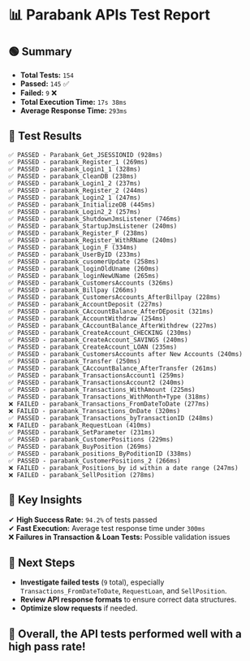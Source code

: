# 📊 Parabank APIs Test Report

## 🟢 Summary
- **Total Tests:** `154`  
- **Passed:** `145` ✅  
- **Failed:** `9` ❌  
- **Total Execution Time:** `17s 38ms`  
- **Average Response Time:** `293ms`  

## 📌 Test Results
```
✅ PASSED - Parabank_Get_JSESSIONID (928ms)
✅ PASSED - parabank_Register_1 (269ms)
✅ PASSED - parabank_Login1_1 (328ms)
✅ PASSED - parabank_CleanDB (238ms)
✅ PASSED - parabank_Login1_2 (237ms)
✅ PASSED - parabank_Register_2 (244ms)
✅ PASSED - parabank_Login2_1 (247ms)
✅ PASSED - parabank_InitializeDB (445ms)
✅ PASSED - parabank_Login2_2 (257ms)
✅ PASSED - parabank_ShutdownJmsListener (746ms)
✅ PASSED - parabank_StartupJmsListener (240ms)
✅ PASSED - parabank_Register_F (238ms)
✅ PASSED - parabank_Register_WithRName (240ms)
✅ PASSED - parabank_Login_F (334ms)
✅ PASSED - parabank_UserByID (233ms)
✅ PASSED - parabank_cusomerUpdate (258ms)
✅ PASSED - parabank_loginOldUname (260ms)
✅ PASSED - parabank_loginNewUName (265ms)
✅ PASSED - parabank_CustomersAccounts (326ms)
✅ PASSED - parabank_Billpay (266ms)
✅ PASSED - parabank_CustomersAccounts_AfterBillpay (228ms)
✅ PASSED - parabank_ِAccountDeposit (227ms)
✅ PASSED - parabank_CAccountBalance_AfterDEposit (321ms)
✅ PASSED - parabank_AccountWithdraw (254ms)
✅ PASSED - parabank_CAccountBalance_AfterWithdrew (227ms)
✅ PASSED - parabank_CreateAccount_CHECKING (230ms)
✅ PASSED - parabank_CreateAccount_SAVINGS (240ms)
✅ PASSED - parabank_CreateAccount_LOAN (235ms)
✅ PASSED - parabank_CustomersAccounts after New Accounts (240ms)
✅ PASSED - parabank_Transfer (250ms)
✅ PASSED - parabank_CAccountBalance_AfterTransfer (261ms)
✅ PASSED - parabank_TransactionsAccount1 (259ms)
✅ PASSED - parabank_TransactionsAccount2 (240ms)
✅ PASSED - parabank_Transactions_WithAmount (225ms)
✅ PASSED - parabank_Transactions_WithMonth+Type (318ms)
❌ FAILED - parabank_Transactions_FromDateToDate (277ms)
❌ FAILED - parabank_Transactions_OnDate (320ms)
✅ PASSED - parabank_Transactions_byTransactionID (248ms)
❌ FAILED - parabank_RequestLoan (410ms)
✅ PASSED - parabank_SetParameter (231ms)
✅ PASSED - parabank_CustomerPositions (229ms)
✅ PASSED - parabank_BuyPosition (269ms)
✅ PASSED - parabank_positions_ByPoditionID (338ms)
✅ PASSED - parabank_CustomerPositions_2 (266ms)
❌ FAILED - parabank_Positions_by id within a date range (247ms)
❌ FAILED - parabank_SellPosition (278ms)
```

## 📌 Key Insights
✔ **High Success Rate:** `94.2%` of tests passed  
✔ **Fast Execution:** Average test response time under `300ms`  
❌ **Failures in Transaction & Loan Tests:** Possible validation issues  

## 📌 Next Steps
- **Investigate failed tests** (`9` total), especially `Transactions_FromDateToDate`, `RequestLoan`, and `SellPosition`.  
- **Review API response formats** to ensure correct data structures.  
- **Optimize slow requests** if needed.  

## 📌 **Overall, the API tests performed well with a high pass rate!** 
